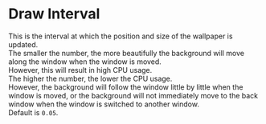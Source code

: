 # Draw Interval
This is the interval at which the position and size of the wallpaper is updated.  
The smaller the number, the more beautifully the background will move along the window when the window is moved.  
However, this will result in high CPU usage.  
The higher the number, the lower the CPU usage.  
However, the background will follow the window little by little when the window is moved, or the background will not immediately move to the back window when the window is switched to another window.  
Default is `0.05`.